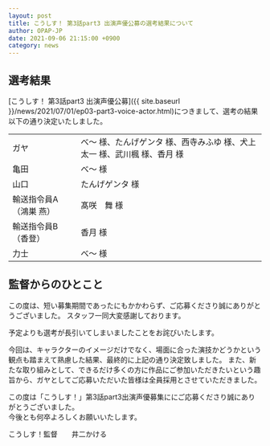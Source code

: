 ```yaml
---
layout: post
title: こうしす！ 第3話part3 出演声優公募の選考結果について
author: OPAP-JP
date: 2021-09-06 21:15:00 +0900
category: news
---
```


## 選考結果

[こうしす！ 第3話part3 出演声優公募]({{ site.baseurl }}/news/2021/07/01/ep03-part3-voice-actor.html)につきまして、選考の結果以下の通り決定いたしました。

<table class="table-common">
<tbody>
<tr><td>ガヤ</td><td>べ～ 様、たんげゲンタ 様、西寺みふゆ 様、犬上太一 様、武川楓 様、香月 様</td></tr>
<tr><td>亀田</td><td>べ～ 様</td></tr>
<tr><td>山口</td><td>たんげゲンタ 様</td></tr>
<tr><td>輸送指令員A（鴻巣 燕）</td><td>髙咲　舞 様</td></tr>
<tr><td>輸送指令員B（香登）</td><td>香月 様</td></tr>
<tr><td>力士</td><td>べ～ 様</td></tr>
</tbody>
</table>


## 監督からのひとこと

この度は、短い募集期間であったにもかかわらず、ご応募くださり誠にありがとうございました。
スタッフ一同大変感謝しております。

予定よりも選考が長引いてしまいましたことをお詫びいたします。

今回は、キャラクターのイメージだけでなく、場面に合った演技かどうかという観点も踏まえて熟慮した結果、最終的に上記の通り決定致しました。
また、新たな取り組みとして、できるだけ多くの方に作品にご参加いただきたいという趣旨から、ガヤとしてご応募いただいた皆様は全員採用とさせていただきました。

この度は「こうしす！」第3話part3出演声優募集ににご応募くださり誠にありがとうございました。  
今後とも何卒よろしくお願いいたします。

こうしす！監督　　井二かける

